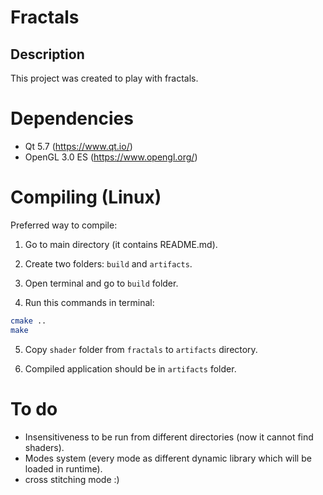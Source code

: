 # Fractals

## Description

This project was created to play with fractals.

# Dependencies

* Qt 5.7 (https://www.qt.io/)
* OpenGL 3.0 ES (https://www.opengl.org/)

# Compiling (Linux)

Preferred way to compile:

1. Go to main directory (it contains README.md).

2. Create two folders: `build` and `artifacts`.

3. Open terminal and go to `build` folder.

4. Run this commands in terminal:

  ```bash
  cmake ..
  make
  ```

5. Copy `shader` folder from `fractals` to `artifacts` directory.

6. Compiled application should be in `artifacts` folder.

# To do

- Insensitiveness to be run from different directories (now it cannot find shaders).
- Modes system (every mode as different dynamic library which will be loaded in runtime).
- cross stitching mode :)
